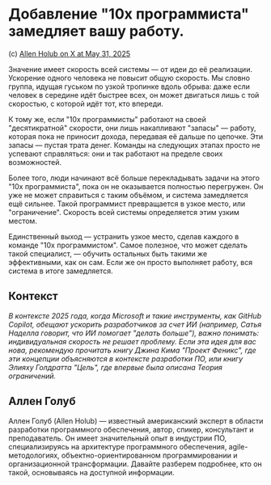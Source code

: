 # Добавление "10x программиста" замедляет вашу работу.

(с) [Allen Holub on X at May 31, 2025](https://x.com/allenholub/status/1928898080545415459)

Значение имеет скорость всей системы — от идеи до её реализации. Ускорение одного человека не повысит общую скорость. Мы словно группа, идущая гуськом по узкой тропинке вдоль обрыва: даже если человек в середине идёт быстрее всех, он может двигаться лишь с той скоростью, с которой идёт тот, кто впереди.

К тому же, если "10x программисты" работают на своей "десятикратной" скорости, они лишь накапливают "запасы" — работу, которая пока не приносит дохода, передавая её дальше по цепочке. Эти запасы — пустая трата денег. Команды на следующих этапах просто не успевают справляться: они и так работают на пределе своих возможностей.

Более того, люди начинают всё больше перекладывать задачи на этого "10x программиста", пока он не оказывается полностью перегружен. Он уже не может справиться с таким объёмом, и система замедляется ещё сильнее. Такой программист превращается в узкое место, или "ограничение". Скорость всей системы определяется этим узким местом.

Единственный выход — устранить узкое место, сделав каждого в команде "10x программистом". Самое полезное, что может сделать такой специалист, — обучить остальных быть такими же эффективными, как он сам. Если же он просто выполняет работу, вся система в итоге замедляется.

## Контекст

_В контексте 2025 года, когда Microsoft и такие инструменты, как GitHub Copilot, обещают ускорить разработчиков за счет ИИ (например, Сатья Наделла говорит, что ИИ помогает "делать больше"), важно понимать: индивидуальная скорость не решает проблему. Если эта идея для вас нова, рекомендую прочитать книгу Джина Кима "Проект Феникс", где эти концепции объясняются в контексте разработки ПО, или книгу Элияху Голдратта "Цель", где впервые была описана Теория ограничений._

## Аллен Голуб

Аллен Голуб (Allen Holub) — известный американский эксперт в области разработки программного обеспечения, автор, спикер, консультант и преподаватель. Он имеет значительный опыт в индустрии ПО, специализируясь на архитектуре программного обеспечения, agile-методологиях, объектно-ориентированном программировании и организационной трансформации. Давайте разберем подробнее, кто он такой, основываясь на доступной информации.
